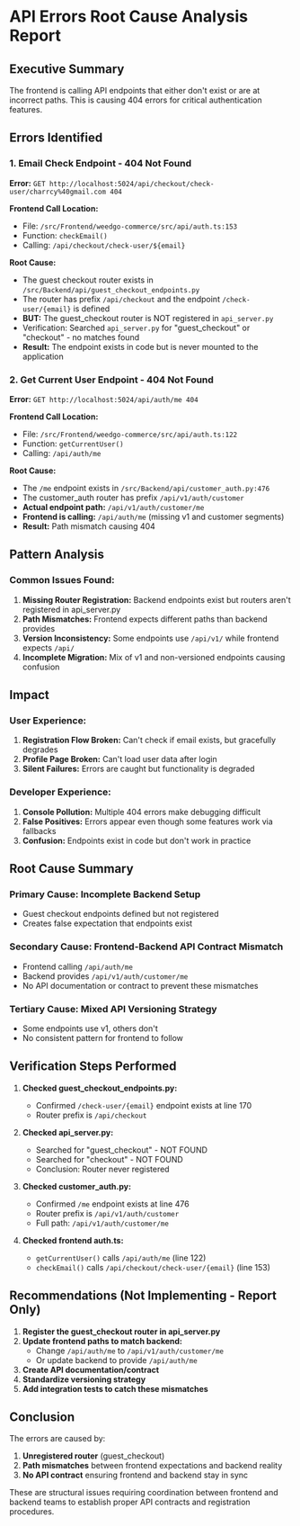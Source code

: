 # API Errors Root Cause Analysis Report

## Executive Summary
The frontend is calling API endpoints that either don't exist or are at incorrect paths. This is causing 404 errors for critical authentication features.

## Errors Identified

### 1. Email Check Endpoint - 404 Not Found
**Error:** `GET http://localhost:5024/api/checkout/check-user/charrcy%40gmail.com 404`

**Frontend Call Location:**
- File: `/src/Frontend/weedgo-commerce/src/api/auth.ts:153`
- Function: `checkEmail()`
- Calling: `/api/checkout/check-user/${email}`

**Root Cause:**
- The guest checkout router exists in `/src/Backend/api/guest_checkout_endpoints.py`
- The router has prefix `/api/checkout` and the endpoint `/check-user/{email}` is defined
- **BUT:** The guest_checkout router is NOT registered in `api_server.py`
- Verification: Searched `api_server.py` for "guest_checkout" or "checkout" - no matches found
- **Result:** The endpoint exists in code but is never mounted to the application

### 2. Get Current User Endpoint - 404 Not Found
**Error:** `GET http://localhost:5024/api/auth/me 404`

**Frontend Call Location:**
- File: `/src/Frontend/weedgo-commerce/src/api/auth.ts:122`
- Function: `getCurrentUser()`
- Calling: `/api/auth/me`

**Root Cause:**
- The `/me` endpoint exists in `/src/Backend/api/customer_auth.py:476`
- The customer_auth router has prefix `/api/v1/auth/customer`
- **Actual endpoint path:** `/api/v1/auth/customer/me`
- **Frontend is calling:** `/api/auth/me` (missing v1 and customer segments)
- **Result:** Path mismatch causing 404

## Pattern Analysis

### Common Issues Found:
1. **Missing Router Registration:** Backend endpoints exist but routers aren't registered in api_server.py
2. **Path Mismatches:** Frontend expects different paths than backend provides
3. **Version Inconsistency:** Some endpoints use `/api/v1/` while frontend expects `/api/`
4. **Incomplete Migration:** Mix of v1 and non-versioned endpoints causing confusion

## Impact

### User Experience:
1. **Registration Flow Broken:** Can't check if email exists, but gracefully degrades
2. **Profile Page Broken:** Can't load user data after login
3. **Silent Failures:** Errors are caught but functionality is degraded

### Developer Experience:
1. **Console Pollution:** Multiple 404 errors make debugging difficult
2. **False Positives:** Errors appear even though some features work via fallbacks
3. **Confusion:** Endpoints exist in code but don't work in practice

## Root Cause Summary

### Primary Cause: **Incomplete Backend Setup**
- Guest checkout endpoints defined but not registered
- Creates false expectation that endpoints exist

### Secondary Cause: **Frontend-Backend API Contract Mismatch**
- Frontend calling `/api/auth/me`
- Backend provides `/api/v1/auth/customer/me`
- No API documentation or contract to prevent these mismatches

### Tertiary Cause: **Mixed API Versioning Strategy**
- Some endpoints use v1, others don't
- No consistent pattern for frontend to follow

## Verification Steps Performed

1. **Checked guest_checkout_endpoints.py:**
   - Confirmed `/check-user/{email}` endpoint exists at line 170
   - Router prefix is `/api/checkout`

2. **Checked api_server.py:**
   - Searched for "guest_checkout" - NOT FOUND
   - Searched for "checkout" - NOT FOUND
   - Conclusion: Router never registered

3. **Checked customer_auth.py:**
   - Confirmed `/me` endpoint exists at line 476
   - Router prefix is `/api/v1/auth/customer`
   - Full path: `/api/v1/auth/customer/me`

4. **Checked frontend auth.ts:**
   - `getCurrentUser()` calls `/api/auth/me` (line 122)
   - `checkEmail()` calls `/api/checkout/check-user/{email}` (line 153)

## Recommendations (Not Implementing - Report Only)

1. **Register the guest_checkout router in api_server.py**
2. **Update frontend paths to match backend:**
   - Change `/api/auth/me` to `/api/v1/auth/customer/me`
   - Or update backend to provide `/api/auth/me`
3. **Create API documentation/contract**
4. **Standardize versioning strategy**
5. **Add integration tests to catch these mismatches**

## Conclusion

The errors are caused by:
1. **Unregistered router** (guest_checkout)
2. **Path mismatches** between frontend expectations and backend reality
3. **No API contract** ensuring frontend and backend stay in sync

These are structural issues requiring coordination between frontend and backend teams to establish proper API contracts and registration procedures.